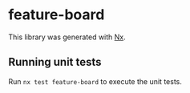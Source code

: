 # feature-board

This library was generated with [Nx](https://nx.dev).

## Running unit tests

Run `nx test feature-board` to execute the unit tests.
